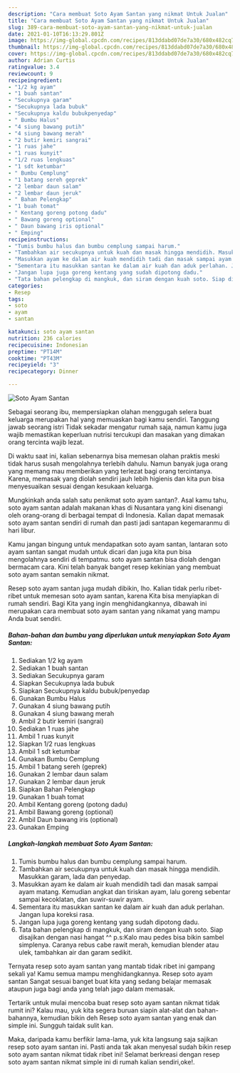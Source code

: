 ```yaml
---
description: "Cara membuat Soto Ayam Santan yang nikmat Untuk Jualan"
title: "Cara membuat Soto Ayam Santan yang nikmat Untuk Jualan"
slug: 389-cara-membuat-soto-ayam-santan-yang-nikmat-untuk-jualan
date: 2021-01-10T16:13:29.801Z
image: https://img-global.cpcdn.com/recipes/813ddabd07de7a30/680x482cq70/soto-ayam-santan-foto-resep-utama.jpg
thumbnail: https://img-global.cpcdn.com/recipes/813ddabd07de7a30/680x482cq70/soto-ayam-santan-foto-resep-utama.jpg
cover: https://img-global.cpcdn.com/recipes/813ddabd07de7a30/680x482cq70/soto-ayam-santan-foto-resep-utama.jpg
author: Adrian Curtis
ratingvalue: 3.4
reviewcount: 9
recipeingredient:
- "1/2 kg ayam"
- "1 buah santan"
- "Secukupnya garam"
- "Secukupnya lada bubuk"
- "Secukupnya kaldu bubukpenyedap"
- " Bumbu Halus"
- "4 siung bawang putih"
- "4 siung bawang merah"
- "2 butir kemiri sangrai"
- "1 ruas jahe"
- "1 ruas kunyit"
- "1/2 ruas lengkuas"
- "1 sdt ketumbar"
- " Bumbu Cemplung"
- "1 batang sereh geprek"
- "2 lembar daun salam"
- "2 lembar daun jeruk"
- " Bahan Pelengkap"
- "1 buah tomat"
- " Kentang goreng potong dadu"
- " Bawang goreng optional"
- " Daun bawang iris optional"
- " Emping"
recipeinstructions:
- "Tumis bumbu halus dan bumbu cemplung sampai harum."
- "Tambahkan air secukupnya untuk kuah dan masak hingga mendidih. Masukkan garam, lada dan penyedap."
- "Masukkan ayam ke dalam air kuah mendidih tadi dan masak sampai ayam matang. Kemudian angkat dan tiriskan ayam, lalu goreng sebentar sampai kecoklatan, dan suwir-suwir ayam."
- "Sementara itu masukkan santan ke dalam air kuah dan aduk perlahan. Jangan lupa koreksi rasa."
- "Jangan lupa juga goreng kentang yang sudah dipotong dadu."
- "Tata bahan pelengkap di mangkuk, dan siram dengan kuah soto. Siap disajikan dengan nasi hangat ^^ p.s:Kalo mau pedes bisa bikin sambel simplenya. Caranya rebus cabe rawit merah, kemudian blender atau ulek, tambahkan air dan garam sedikit."
categories:
- Resep
tags:
- soto
- ayam
- santan

katakunci: soto ayam santan 
nutrition: 236 calories
recipecuisine: Indonesian
preptime: "PT14M"
cooktime: "PT43M"
recipeyield: "3"
recipecategory: Dinner

---
```



![Soto Ayam Santan](https://img-global.cpcdn.com/recipes/813ddabd07de7a30/680x482cq70/soto-ayam-santan-foto-resep-utama.jpg)

Sebagai seorang ibu, mempersiapkan olahan menggugah selera buat keluarga merupakan hal yang memuaskan bagi kamu sendiri. Tanggung jawab seorang istri Tidak sekadar mengatur rumah saja, namun kamu juga wajib memastikan keperluan nutrisi tercukupi dan masakan yang dimakan orang tercinta wajib lezat.

Di waktu  saat ini, kalian sebenarnya bisa memesan olahan praktis meski tidak harus susah mengolahnya terlebih dahulu. Namun banyak juga orang yang memang mau memberikan yang terlezat bagi orang tercintanya. Karena, memasak yang diolah sendiri jauh lebih higienis dan kita pun bisa menyesuaikan sesuai dengan kesukaan keluarga. 



Mungkinkah anda salah satu penikmat soto ayam santan?. Asal kamu tahu, soto ayam santan adalah makanan khas di Nusantara yang kini disenangi oleh orang-orang di berbagai tempat di Indonesia. Kalian dapat memasak soto ayam santan sendiri di rumah dan pasti jadi santapan kegemaranmu di hari libur.

Kamu jangan bingung untuk mendapatkan soto ayam santan, lantaran soto ayam santan sangat mudah untuk dicari dan juga kita pun bisa mengolahnya sendiri di tempatmu. soto ayam santan bisa diolah dengan bermacam cara. Kini telah banyak banget resep kekinian yang membuat soto ayam santan semakin nikmat.

Resep soto ayam santan juga mudah dibikin, lho. Kalian tidak perlu ribet-ribet untuk memesan soto ayam santan, karena Kita bisa menyiapkan di rumah sendiri. Bagi Kita yang ingin menghidangkannya, dibawah ini merupakan cara membuat soto ayam santan yang nikamat yang mampu Anda buat sendiri.

<!--inarticleads1-->

##### Bahan-bahan dan bumbu yang diperlukan untuk menyiapkan Soto Ayam Santan:

1. Sediakan 1/2 kg ayam
1. Sediakan 1 buah santan
1. Sediakan Secukupnya garam
1. Siapkan Secukupnya lada bubuk
1. Siapkan Secukupnya kaldu bubuk/penyedap
1. Gunakan  Bumbu Halus
1. Gunakan 4 siung bawang putih
1. Gunakan 4 siung bawang merah
1. Ambil 2 butir kemiri (sangrai)
1. Sediakan 1 ruas jahe
1. Ambil 1 ruas kunyit
1. Siapkan 1/2 ruas lengkuas
1. Ambil 1 sdt ketumbar
1. Gunakan  Bumbu Cemplung
1. Ambil 1 batang sereh (geprek)
1. Gunakan 2 lembar daun salam
1. Gunakan 2 lembar daun jeruk
1. Siapkan  Bahan Pelengkap
1. Gunakan 1 buah tomat
1. Ambil  Kentang goreng (potong dadu)
1. Ambil  Bawang goreng (optional)
1. Ambil  Daun bawang iris (optional)
1. Gunakan  Emping




<!--inarticleads2-->

##### Langkah-langkah membuat Soto Ayam Santan:

1. Tumis bumbu halus dan bumbu cemplung sampai harum.
1. Tambahkan air secukupnya untuk kuah dan masak hingga mendidih. Masukkan garam, lada dan penyedap.
1. Masukkan ayam ke dalam air kuah mendidih tadi dan masak sampai ayam matang. Kemudian angkat dan tiriskan ayam, lalu goreng sebentar sampai kecoklatan, dan suwir-suwir ayam.
1. Sementara itu masukkan santan ke dalam air kuah dan aduk perlahan. Jangan lupa koreksi rasa.
1. Jangan lupa juga goreng kentang yang sudah dipotong dadu.
1. Tata bahan pelengkap di mangkuk, dan siram dengan kuah soto. Siap disajikan dengan nasi hangat ^^ p.s:Kalo mau pedes bisa bikin sambel simplenya. Caranya rebus cabe rawit merah, kemudian blender atau ulek, tambahkan air dan garam sedikit.




Ternyata resep soto ayam santan yang mantab tidak ribet ini gampang sekali ya! Kamu semua mampu menghidangkannya. Resep soto ayam santan Sangat sesuai banget buat kita yang sedang belajar memasak ataupun juga bagi anda yang telah jago dalam memasak.

Tertarik untuk mulai mencoba buat resep soto ayam santan nikmat tidak rumit ini? Kalau mau, yuk kita segera buruan siapin alat-alat dan bahan-bahannya, kemudian bikin deh Resep soto ayam santan yang enak dan simple ini. Sungguh taidak sulit kan. 

Maka, daripada kamu berfikir lama-lama, yuk kita langsung saja sajikan resep soto ayam santan ini. Pasti anda tak akan menyesal sudah bikin resep soto ayam santan nikmat tidak ribet ini! Selamat berkreasi dengan resep soto ayam santan nikmat simple ini di rumah kalian sendiri,oke!.

